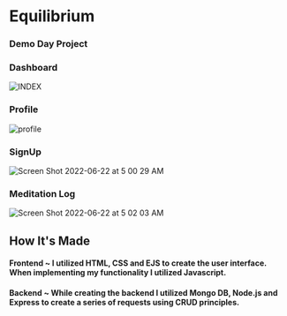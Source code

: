 # Equilibrium
### Demo Day Project

### Dashboard

![INDEX](https://user-images.githubusercontent.com/88361309/174988721-b0b06967-53fd-4e10-ade0-b4b69f130203.png)

### Profile

![profile](https://user-images.githubusercontent.com/88361309/174971718-5ee97a63-baeb-4bd0-bf24-57f01ec8922a.png)

### SignUp

![Screen Shot 2022-06-22 at 5 00 29 AM](https://user-images.githubusercontent.com/88361309/174989038-cd1afad0-3b77-4499-8894-5f3c14f884ed.png)

### Meditation Log

![Screen Shot 2022-06-22 at 5 02 03 AM](https://user-images.githubusercontent.com/88361309/174989370-b1ee9e00-65db-443f-9acc-cb8733d20452.png)

## How It's Made
#### Frontend ~ I utilized HTML, CSS and EJS to create the user interface. When implementing my functionality I utilized Javascript.
#### Backend ~ While creating the backend I utilized Mongo DB, Node.js and Express to create a series of requests using CRUD principles.
